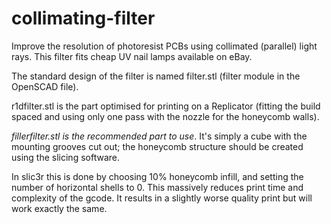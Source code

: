 # collimating-filter

Improve the resolution of photoresist PCBs using collimated (parallel) light rays. This filter fits cheap UV nail lamps available on eBay.

The standard design of the filter is named filter.stl (filter module in the OpenSCAD file).

r1dfilter.stl is the part optimised for printing on a Replicator (fitting the build spaced and using only one pass with the nozzle for the honeycomb walls).

*fillerfilter.stl is the recommended part to use*. It's simply a cube with the mounting grooves cut out; the honeycomb structure should be created using the slicing software.

In slic3r this is done by choosing 10% honeycomb infill, and setting the number of horizontal shells to 0. This massively reduces print time and complexity of the gcode. It results in a slightly worse quality print but will work exactly the same.
